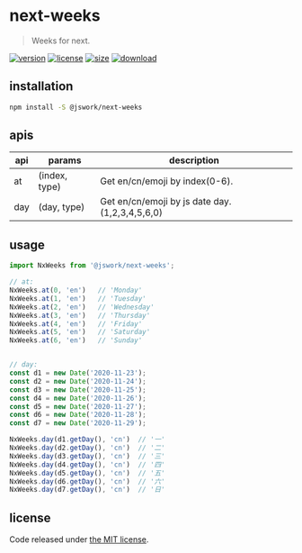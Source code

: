 # next-weeks
> Weeks for next.

[![version][version-image]][version-url]
[![license][license-image]][license-url]
[![size][size-image]][size-url]
[![download][download-image]][download-url]

## installation
```bash
npm install -S @jswork/next-weeks
```

## apis
| api | params        | description                                    |
| --- | ------------- | ---------------------------------------------- |
| at  | (index, type) | Get en/cn/emoji by index(0-6).                 |
| day | (day, type)   | Get en/cn/emoji by js date day.(1,2,3,4,5,6,0) |

## usage
```js
import NxWeeks from '@jswork/next-weeks';

// at:
NxWeeks.at(0, 'en')   // 'Monday'
NxWeeks.at(1, 'en')   // 'Tuesday'
NxWeeks.at(2, 'en')   // 'Wednesday'
NxWeeks.at(3, 'en')   // 'Thursday'
NxWeeks.at(4, 'en')   // 'Friday'
NxWeeks.at(5, 'en')   // 'Saturday'
NxWeeks.at(6, 'en')   // 'Sunday'


// day:
const d1 = new Date('2020-11-23');
const d2 = new Date('2020-11-24');
const d3 = new Date('2020-11-25');
const d4 = new Date('2020-11-26');
const d5 = new Date('2020-11-27');
const d6 = new Date('2020-11-28');
const d7 = new Date('2020-11-29');

NxWeeks.day(d1.getDay(), 'cn')  // '一'
NxWeeks.day(d2.getDay(), 'cn')  // '二'
NxWeeks.day(d3.getDay(), 'cn')  // '三'
NxWeeks.day(d4.getDay(), 'cn')  // '四'
NxWeeks.day(d5.getDay(), 'cn')  // '五'
NxWeeks.day(d6.getDay(), 'cn')  // '六'
NxWeeks.day(d7.getDay(), 'cn')  // '日'
```

## license
Code released under [the MIT license](https://github.com/afeiship/next-weeks/blob/master/LICENSE.txt).

[version-image]: https://img.shields.io/npm/v/@jswork/next-weeks
[version-url]: https://npmjs.org/package/@jswork/next-weeks

[license-image]: https://img.shields.io/npm/l/@jswork/next-weeks
[license-url]: https://github.com/afeiship/next-weeks/blob/master/LICENSE.txt

[size-image]: https://img.shields.io/bundlephobia/minzip/@jswork/next-weeks
[size-url]: https://github.com/afeiship/next-weeks/blob/master/dist/next-weeks.min.js

[download-image]: https://img.shields.io/npm/dm/@jswork/next-weeks
[download-url]: https://www.npmjs.com/package/@jswork/next-weeks
